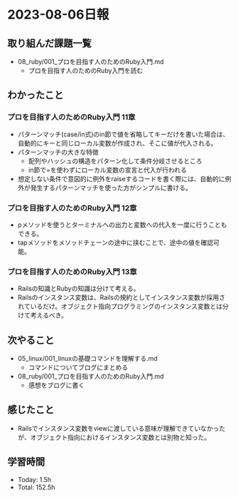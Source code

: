 # 2023-08-06日報

## 取り組んだ課題一覧
* 08_ruby/001_プロを目指す人のためのRuby入門.md
  * プロを目指す人のためのRuby入門を読む

## わかったこと
### プロを目指す人のためのRuby入門 11章
* パターンマッチ(case/in式)のin節で値を省略してキーだけを書いた場合は、自動的にキーと同じローカル変数が作成され、そこに値が代入される。
* パターンマッチの大きな特徴
  * 配列やハッシュの構造をパターン化して条件分岐させるところ
  * in節で=を使わずにローカル変数の宣言と代入が行われる
* 想定しない条件で意図的に例外をraiseするコードを書く際には、自動的に例外が発生するパターンマッチを使った方がシンプルに書ける。

### プロを目指す人のためのRuby入門 12章
* pメソッドを使うとターミナルへの出力と変数への代入を一度に行うこともできる。
* tapメソッドをメソッドチェーンの途中に挟むことで、途中の値を確認可能。

### プロを目指す人のためのRuby入門 13章
* Railsの知識とRubyの知識は分けて考える。
* Railsのインスタンス変数は、Railsの規約としてインスタンス変数が採用されているだけ。オブジェクト指向プログラミングのインスタンス変数とは分けて考えるべき。

## 次やること
* 05_linux/001_linuxの基礎コマンドを理解する.md
  * コマンドについてブログにまとめる
* 08_ruby/001_プロを目指す人のためのRuby入門.md
  * 感想をブログに書く

## 感じたこと
* Railsでインスタンス変数をviewに渡している意味が理解できていなかったが、オブジェクト指向におけるインスタンス変数とは別物と知った。

## 学習時間
* Today: 1.5h
* Total: 152.5h

